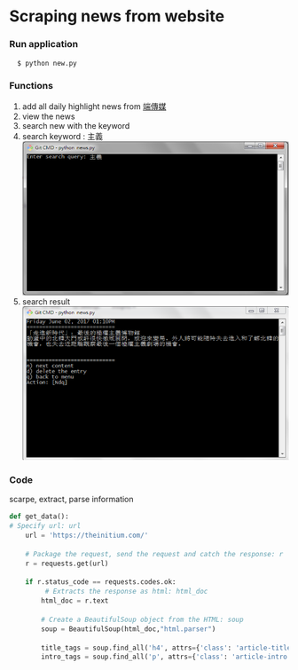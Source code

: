 # Scraping news from website
### Run application
```
  $ python new.py
```
### Functions
1. add all daily highlight news from [端傳媒](https://theinitium.com/)
2. view the news 
3. search new with the keyword
  1. search keyword : 主義
  ![Image of search](https://github.com/a93701011/Scraping/blob/master/pic/sr_kword.PNG)
  2. search result
  ![Image of search](https://github.com/a93701011/Scraping/blob/master/pic/search.PNG)
### Code
scarpe, extract, parse information
```python
def get_data():
# Specify url: url
    url = 'https://theinitium.com/'
    
    # Package the request, send the request and catch the response: r
    r = requests.get(url)

    if r.status_code == requests.codes.ok:
         # Extracts the response as html: html_doc
        html_doc = r.text
        
        # Create a BeautifulSoup object from the HTML: soup
        soup = BeautifulSoup(html_doc,"html.parser")
        
        title_tags = soup.find_all('h4', attrs={'class': 'article-title'})
        intro_tags = soup.find_all('p', attrs={'class': 'article-intro'})
        
```
